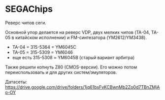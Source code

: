 # SEGAChips

Реверс чипов сеги.

Основной упор делается на реверс VDP, двух мелких чипов (TA-04, TA-05 в китайском исполнении) и FM-синтезатора (YM2612/YM3438).

- TA-04 = 315-5364 = YM6045C
- TA-05 = 315-5309 = YM6046
- еще есть 315-5308 = YM6045B (старый вариант арбитра)

Также решили копнуть Z80 (CMOS-версии). Его можно потом переиспользовать и для других систем/эмуляторов.

Датасеты: https://drive.google.com/drive/folders/1jq61bsFvKCBwnMb2Zo0d7TBnZMjAo-OY
